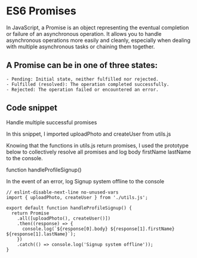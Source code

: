 # ES6 Promises

In JavaScript, a Promise is an object representing the eventual completion or failure of an asynchronous operation. It allows you to handle asynchronous operations more easily and cleanly, especially when dealing with multiple asynchronous tasks or chaining them together. 
 
## A Promise can be in one of three states:

    - Pending: Initial state, neither fulfilled nor rejected. 
    - Fulfilled (resolved): The operation completed successfully. 
    - Rejected: The operation failed or encountered an error. 

## Code snippet
Handle multiple successful promises

In this snippet, I imported uploadPhoto and createUser from utils.js

Knowing that the functions in utils.js return promises, I used the prototype below to collectively resolve all promises and log body firstName lastName to the console.

function handleProfileSignup()

In the event of an error, log Signup system offline to the console

```
// eslint-disable-next-line no-unused-vars
import { uploadPhoto, createUser } from './utils.js';

export default function handleProfileSignup() {
  return Promise
    .all([uploadPhoto(), createUser()])
    .then((response) => {
      console.log(`${response[0].body} ${response[1].firstName} ${response[1].lastName}`);
    })
    .catch(() => console.log('Signup system offline'));
}
```